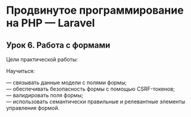 # Продвинутое программирование на PHP — Laravel<br />
## Урок 6. Работа с формами<br />
Цели практической работы:<br />

Научиться:<br />

— связывать данные модели с полями формы;<br />
— обеспечивать безопасность формы с помощью CSRF-токенов;<br />
— валидировать поля формы;<br />
— использовать семантически правильные и релевантные элементы управления формой.<br />

